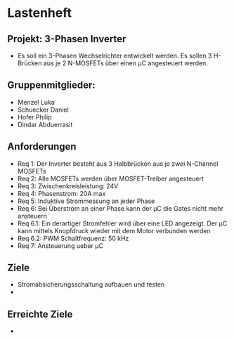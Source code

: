 # Lastenheft 

## Projekt: 3-Phasen Inverter 
* Es soll ein 3-Phasen Wechselrichter entwickelt werden. Es sollen 3 H-Brücken aus je 2 N-MOSFETs über einen µC angesteuert werden.

## Gruppenmitglieder:
* Menzel Luka
* Schuecker Daniel
* Hofer Philip
* Dindar Abduerrasit

## Anforderungen
* Req 1: Der Inverter besteht aus 3 Halbbrücken aus je zwei N-Channel MOSFETs
* Req 2: Alle MOSFETs werden über MOSFET-Treiber angesteuert
* Req 3: Zwischenkreisleistung: 24V
* Req 4: Phasenstrom: 20A max
* Req 5: Induktive Strommessung an jeder Phase
* Req 6: Bei Überstrom an einer Phase kann der µC die Gates nicht mehr ansteuern
* Req 6.1: Ein derartiger Stromfehler wird über eine LED angezeigt. Der µC kann mittels Knopfdruck wieder mit dem Motor verbunden werden  
* Req 6.2: PWM Schaltfrequenz: 50 kHz
* Req 7: Ansteuerung ueber µC

## Ziele
* Stromabsicherungsschaltung aufbauen und testen
* 

## Erreichte Ziele
*
